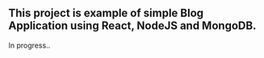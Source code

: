 ## This project is example of simple Blog Application using React, NodeJS and MongoDB.

In progress..
